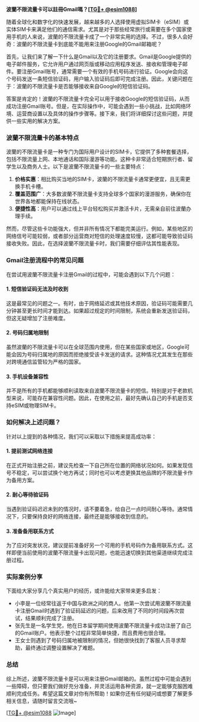 **波蘭不限流量卡可以註冊Gmail嗎？[[TG💪+ @esim1088](https://t.me/s/esim1088)]**

随着全球化和数字化的快速发展，越来越多的人选择使用虚拟SIM卡（eSIM）或实体SIM卡来满足他们的通信需求。尤其是对于那些经常旅行或需要在多个国家使用手机的人来说，波蘭的不限流量卡成了一个非常实用的选择。不过，很多人会好奇：波蘭的不限流量卡到底能不能用来注册Google的Gmail邮箱呢？

首先，让我们来了解一下什么是Gmail以及它的注册要求。Gmail是Google提供的电子邮件服务，它允许用户通过网页版或移动应用程序发送、接收和管理电子邮件。要注册Gmail账号，通常需要一个有效的手机号码进行验证。Google会向这个号码发送一条短信验证码，用户输入验证码后即可完成注册。因此，关键问题在于：波蘭的不限流量卡是否能够接收来自Google的短信验证码。

答案是肯定的！波蘭的不限流量卡完全可以用于接收Google的短信验证码，从而成功注册Gmail账号。但是，在实际操作中，可能会遇到一些小挑战，比如网络环境、运营商设置以及具体的操作步骤等。接下来，我们将详细探讨这些问题，并提供一些实用的解决方案。

### 波蘭不限流量卡的基本特点

波蘭的不限流量卡是一种专门为国际用户设计的SIM卡，它提供了多种套餐选择，包括不限流量上网、本地通话和国际漫游等功能。这种卡非常适合短期旅行者、留学生以及商务人士。以下是波蘭不限流量卡的一些主要特点：

1. **价格实惠**：相比购买当地的SIM卡，波蘭的不限流量卡通常更便宜，且无需更换手机卡槽。
2. **覆盖范围广**：大多数波蘭不限流量卡支持全球多个国家的漫游服务，确保你在世界各地都能保持在线状态。
3. **便捷性高**：用户可以通过线上平台轻松购买并激活卡片，无需亲自前往波蘭办理手续。

然而，尽管这些卡功能强大，但并非所有情况下都能完美运行。例如，某些地区的网络信号可能较弱，或者部分运营商对短信的处理速度较慢，这都可能导致验证码接收失败。因此，在选择波蘭不限流量卡时，我们需要仔细评估其性能表现。

### Gmail注册流程中的常见问题

在尝试用波蘭不限流量卡注册Gmail的过程中，可能会遇到以下几个问题：

#### 1. 短信验证码无法及时收到
这是最常见的问题之一。有时，由于网络延迟或其他技术原因，验证码可能需要几分钟甚至更长时间才能到达。如果超过规定的时间限制，系统会重新发送验证码，但这无疑增加了注册难度。

#### 2. 号码归属地限制
虽然波蘭的不限流量卡可以在全球范围内使用，但在某些国家或地区，Google可能会因为号码归属地的原因而拒绝接受该卡发送的请求。这种情况尤其发生在那些对跨境通信监管较为严格的国家。

#### 3. 手机设备兼容性
并不是所有的手机都能够顺利读取来自波蘭不限流量卡的短信。特别是对于老款机型来说，可能存在兼容性问题。因此，在使用之前，最好先确认自己的手机是否支持eSIM或物理SIM卡。

### 如何解决上述问题？

针对以上提到的各种情况，我们可以采取以下措施来提高成功率：

#### 1. 提前测试网络连接
在正式开始注册之前，建议先检查一下自己所在位置的网络状况如何。如果发现信号不稳定，可以尝试换个地方再试；同时也可以考虑更换其他品牌的不限流量卡作为备用方案。

#### 2. 耐心等待验证码
当遇到验证码迟迟未到的情况时，请不要着急，给自己一点时间耐心等待。通常情况下，只要保持良好的网络连接，最终还是能够接收到信息的。

#### 3. 准备备用联系方式
为了应对突发状况，建议提前准备好另一个可用的手机号码作为备用联系方式。这样即便当前使用的波蘭不限流量卡出现问题，也能迅速切换到其他渠道继续完成注册过程。

### 实际案例分享

下面给大家分享几个真实用户的经历，或许能给大家带来更多启发：

- 小李是一位经常往返于中国与欧洲之间的商人。他第一次尝试用波蘭不限流量卡注册Gmail时遇到了验证码延迟的问题，后来改用了不同的时间段再次尝试，结果顺利完成了注册。
- 张先生是一名学生党，他在日本留学期间使用波蘭不限流量卡成功注册了自己的Gmail账户。他表示整个过程非常简单快捷，而且费用也很合理。
- 王女士则遇到了号码归属地被限制的情况，但她很快找到了客服人员寻求帮助，最终通过调整设置解决了难题。

### 总结

综上所述，波蘭不限流量卡是可以用来注册Gmail邮箱的。虽然过程中可能会遇到一些障碍，但只要我们做好充分准备，并灵活运用各种资源，就一定能够克服困难顺利完成任务。希望这篇文章对你有所帮助！如果你还有任何疑问或想要了解更多相关信息，请随时留言交流哦~

[[TG💪+ @esim1088](https://t.me/s/esim1088) ![Image](https://i.postimg.cc/4NQfJmqS/Snipaste-2025-05-13-00-14-12.png)]